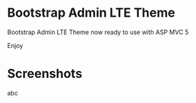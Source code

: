 Bootstrap Admin LTE Theme
=============

Bootstrap Admin LTE Theme now ready to use with ASP MVC 5

Enjoy

Screenshots
=============

abc
